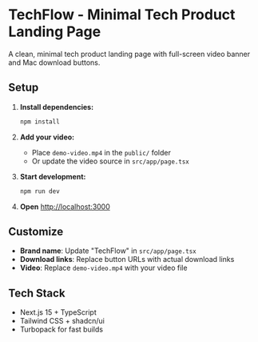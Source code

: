 # TechFlow - Minimal Tech Product Landing Page

A clean, minimal tech product landing page with full-screen video banner and Mac download buttons.

## Setup

1. **Install dependencies:**

   ```bash
   npm install
   ```

2. **Add your video:**

   - Place `demo-video.mp4` in the `public/` folder
   - Or update the video source in `src/app/page.tsx`

3. **Start development:**

   ```bash
   npm run dev
   ```

4. **Open** [http://localhost:3000](http://localhost:3000)

## Customize

- **Brand name**: Update "TechFlow" in `src/app/page.tsx`
- **Download links**: Replace button URLs with actual download links
- **Video**: Replace `demo-video.mp4` with your video file

## Tech Stack

- Next.js 15 + TypeScript
- Tailwind CSS + shadcn/ui
- Turbopack for fast builds
